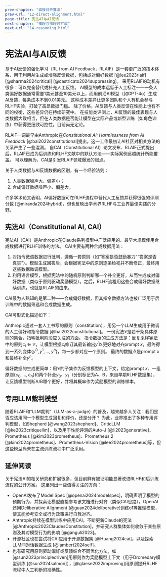 ```yaml
---
prev-chapter: "直接对齐算法"
prev-url: "12-direct-alignment.html"
page-title: 宪法AI与AI反馈
next-chapter: "推理与推理时扩展"
next-url: "14-reasoning.html"
---
```


# 宪法AI与AI反馈

基于AI反馈的强化学习（RL from AI Feedback，RLAIF）是一套更广泛的技术体系，用于利用AI生成或增强反馈数据，包括成对偏好数据 [@lee2023rlaif] [@sharma2024critical] [@castricato2024suppressing]。
采用RLAIF的动机有很多：可以完全替代或补充人工反馈。
AI模型的成本远低于人工标注——一条人类偏好数据通常需要1美元甚至10美元以上，而用前沿AI模型（如GPT-4o）生成AI反馈，每条成本不到0.01美元。
这种成本差异让更多团队和个人有机会参与RLHF实验，打破了高昂数据门槛。
除了价格，AI反馈与人类反馈在性能上也有不同的权衡，这些差异仍在持续研究中。
在技能类评测上，AI反馈的最佳表现与人类数据大致相当，但在人类数据是否能让模型在实际产品或新型训练（如角色训练）中获得更细致可控性，目前尚无定论。

RLAIF一词最早由Anthropic在*Constitutional AI: Harmlessness from AI Feedback* [@bai2022constitutional]提出，这一工作最初让AI社区对相关方法的关系产生了一些混淆。
自CAI（Constitutional AI）论文发布、RLAIF正式提出后，RLAIF已成为后训练和RLHF文献中的默认方法——实际案例远超统计所能覆盖。
可以理解为，CAI是引发RLAIF领域爆发的起点。

关于人类数据与AI反馈数据的区别，有一个经验法则：

1. 人类数据噪声大、偏差小；
2. 合成偏好数据噪声小、偏差大。

许多学术论文表明，AI偏好数据可在RLHF流程中替代人工反馈并获得很强的评测分数 [@miranda2024hybrid]，但也反映出学术界RLHF与工业界最佳实践的分野。

## 宪法AI（Constitutional AI, CAI）

宪法AI（CAI）是Anthropic在Claude系列模型中广泛应用的、最早大规模使用合成数据进行RLHF训练的方法。
CAI主要有两种合成数据用法：

1. 对指令微调数据进行批判，遵循一套原则（如“答案是否鼓励暴力”“答案是否真实”）。模型生成回答后，会根据宪法中的原则逐条检视并不断修正，最终用这些数据微调模型。
2. 利用语言模型，根据宪法中的随机原则判断哪一个补全更好，从而生成成对偏好数据（类似于原则驱动奖励模型）。之后，RLHF流程用这些合成偏好数据继续训练，也就是RLAIF的由来。

CAI最为人熟知的是第二种——合成偏好数据，但其指令数据方法也被广泛用于后训练中的数据筛选和合成数据生成。

CAI可形式化描述如下：

Anthropic通过一套人工书写的原则（constitution），用另一个LLM生成用于微调的人工偏好和指令数据 [@bai2022constitutional]。
一份宪法$\mathcal{C}$是若干条具体原则的集合，指明批判阶段应关注的方面。
指令数据的生成方法是：反复采样宪法中的原则$c_i \in \mathcal{C}$，让模型根据$c_i$修订其最新输出$y^i$以更好地对齐prompt $x$，最终得到一系列变体$\{y^0, y^1, ..., y^n\}$，每一步都对应一个原则。
最终的数据点是prompt $x$和最终补全$y^n$。

偏好数据的生成更简单：用$\mathcal{C}$的子集作为反馈模型的上下文，给定prompt $x$、一组原则$\{c_0, ..., c_n\}$和两个补全$y_0$、$y_1$（分别标记为A、B，来自早期RLHF数据集），让反馈模型判断A/B哪个更好，并将其概率作为奖励模型的训练样本。

## 专用LLM裁判模型

随着RLAIF和“LLM裁判”（LLM-as-a-judge）的普及，越来越多人关注：我们是否应该用同一个模型生成回复和评价，还是分开？
为此，业界推出了多种专用评判模型，如Shepherd [@wang2023shepherd]、CriticLLM [@ke2023critiquellm]，以及用于性能评测的Auto-J [@li2023generative]、Prometheus [@kim2023prometheus]、Prometheus 2 [@kim2024prometheus]、Prometheus-Vision [@lee2024prometheus]等，但这些模型尚未在主流训练流程中广泛采用。

## 延伸阅读

关于宪法AI的相关研究和扩展很多，但目前鲜有被证明能显著改进RLHF和后训练流程的公开方案。
这里列出一些值得关注的方向：

- OpenAI发布了Model Spec [@openai2024modelspec]，明确声明了模型的预期行为，并探索让模型直接参考该文档进行对齐（类似CAI思路）。OpenAI还用Deliberative Alignment [@guan2024deliberative]训练o1等推理模型，使其能参考安全或行为政策进行自我对齐。
- Anthropic持续在模型训练中应用CAI，不断更新Claude的宪法 [@Anthropic2023ClaudesConstitution]，并研究人群集体如何收敛于某些原则及其对模型行为的影响 [@ganguli2023]。
- 开源社区也在尝试将CAI应用于开源数据集 [@Huang2024cai]，以及探索LLM间对话数据生成 [@lambert2024self]。
- 也有研究用原则驱动偏好或反馈结合不同优化方法，如[@sun2023principledriven]用原则作为奖励模型上下文（用于Dromedary模型训练 [@sun2024salmon]），[@glaese2022improving]用原则提升RLHF流程中人工判断的准确性。